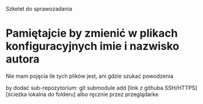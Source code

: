 Szkelet do sprawozadania

# Pamiętajcie by zmienić w plikach konfiguracyjnych imie i nazwisko autora

Nie mam pojęcia ile tych plików jest, ani gdzie szukać powodzenia

by dodać sub-repozytorium:
git submodule add [link z githuba SSH/HTTPS] [ścieżka lokalna do folderu]
albo ręcznie przez przeglądarke
